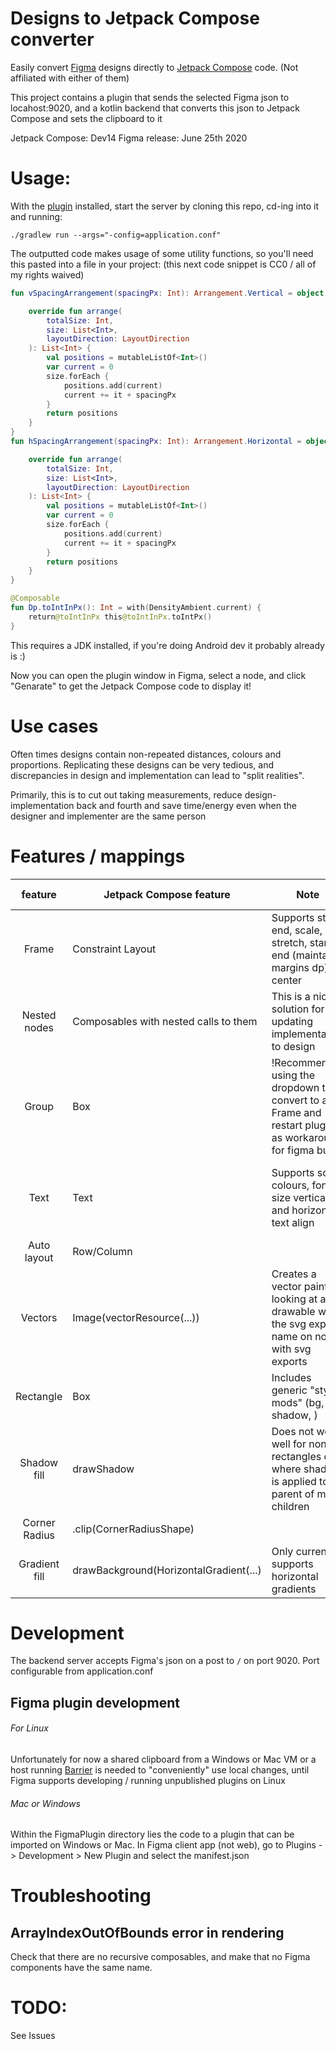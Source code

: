 # Designs to Jetpack Compose converter
Easily convert [Figma](https://www.figma.com/) designs directly to [Jetpack Compose](https://developer.android.com/jetpack/compose) code. (Not affiliated with either of them)

This project contains a plugin that sends the selected Figma json to locahost:9020, and a kotlin backend that converts this json
to Jetpack Compose and sets the clipboard to it

Jetpack Compose: Dev14
Figma release: June 25th 2020

# Usage:
With the [plugin](todo:) installed, start the server by cloning this repo, cd-ing into it and running:

`./gradlew run --args="-config=application.conf"`


The outputted code makes usage of some utility functions, so you'll need this pasted into a file in your project:
(this next code snippet is CC0 / all of my rights waived)
```kotlin
fun vSpacingArrangement(spacingPx: Int): Arrangement.Vertical = object : Arrangement.Vertical {

    override fun arrange(
        totalSize: Int,
        size: List<Int>,
        layoutDirection: LayoutDirection
    ): List<Int> {
        val positions = mutableListOf<Int>()
        var current = 0
        size.forEach {
            positions.add(current)
            current += it + spacingPx
        }
        return positions
    }
}
fun hSpacingArrangement(spacingPx: Int): Arrangement.Horizontal = object : Arrangement.Horizontal {

    override fun arrange(
        totalSize: Int,
        size: List<Int>,
        layoutDirection: LayoutDirection
    ): List<Int> {
        val positions = mutableListOf<Int>()
        var current = 0
        size.forEach {
            positions.add(current)
            current += it + spacingPx
        }
        return positions
    }
}

@Composable
fun Dp.toIntInPx(): Int = with(DensityAmbient.current) {
    return@toIntInPx this@toIntInPx.toIntPx()
}
```

This requires a JDK installed, if you're doing Android dev it probably already is :)

Now you can open the plugin window in Figma, select a node, and click "Genarate" to get the Jetpack Compose code to display it!

# Use cases
Often times designs contain non-repeated distances, colours and proportions. Replicating these designs can be very tedious, and discrepancies in design and implementation can lead to "split realities".

Primarily, this is to cut out taking measurements, reduce design-implementation back and fourth and save time/energy even when the designer and implementer are the same person

# Features / mappings

|    feature    | Jetpack Compose feature               | Note                                                                                              | Missing / to-do                                    |   |
|:-------------:|---------------------------------------|---------------------------------------------------------------------------------------------------|----------------------------------------------------|---|
| Frame         | Constraint Layout                     | Supports start, end, scale, stretch, start-end (maintain margins dp), center                      | auto remove redundant constraints                  |   |
| Nested nodes  | Composables with nested calls to them | This is a nice solution for updating implementation to design                                     |                                                    |   |
| Group         | Box                                   | !Recommend using the dropdown to convert to a Frame and restart plugin as workaround for figma bug| Pass parent group's constraints to group's children|   |
| Text          | Text                                  | Supports solid colours, font size vertical and horizontal text align                              | Font family, bold, italic, advanced Figma features |   |
| Auto layout   | Row/Column                            |                                                                                                   |                                                    |   |
| Vectors       | Image(vectorResource(...))            | Creates a vector painter looking at a drawable with the svg export name on nodes with svg exports | Automation for importing svgs from figma           |   |
| Rectangle     | Box                                   | Includes generic "style mods" (bg, shadow, )                                                      |                                                    |   |
| Shadow fill   | drawShadow                            | Does not work well for non-rectangles or where shadow is applied to parent of many children       | Other shapes, find solution for shadows on parents |   |
| Corner Radius | .clip(CornerRadiusShape)              |                                                                                                   |                                                    |   |
| Gradient fill | drawBackground(HorizontalGradient(...)|  Only currently supports horizontal gradients                                                     |                                                    |   |

# Development

The backend server accepts Figma's json on a post to `/` on port 9020. Port configurable from application.conf

## Figma plugin development
###### For Linux

 Unfortunately for now a shared clipboard from a Windows or Mac VM or a host running [Barrier](https://github.com/debauchee/barrier) is needed to "conveniently" use local changes,
 until Figma supports developing / running unpublished plugins on Linux

###### Mac or Windows
Within the FigmaPlugin directory lies the code to a plugin that can be imported on Windows or Mac. In Figma client app (not web), go to
Plugins -> Development > New Plugin and select the manifest.json


# Troubleshooting

## ArrayIndexOutOfBounds error in rendering
Check that there are no recursive composables, and make that no Figma components
have the same name.

# TODO:
See Issues
